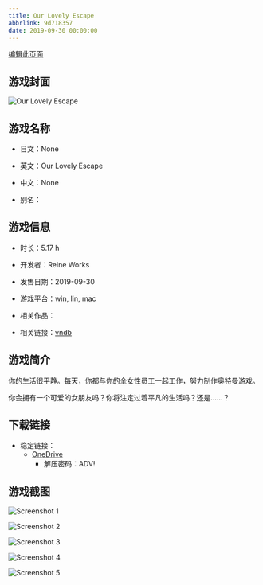 ```yaml
---
title: Our Lovely Escape
abbrlink: 9d718357
date: 2019-09-30 00:00:00
---
```

[编辑此页面](https://github.com/ACG-3/ADV3-source/blob/main/source/_posts/games/Our%20Lovely%20Escape.md)

## 游戏封面

![Our Lovely Escape](https://pan.timero.xyz/d/onedrive/img_lib_001/Our%20Lovely%20Escape_cover.avif)


## 游戏名称

- 日文：None
- 英文：Our Lovely Escape
- 中文：None

- 别名：


## 游戏信息

- 时长：5.17 h
- 开发者：Reine Works
- 发售日期：2019-09-30
- 游戏平台：win, lin, mac
- 相关作品：

- 相关链接：[vndb](https://vndb.org/v24181)


## 游戏简介

你的生活很平静。每天，你都与你的全女性员工一起工作，努力制作奥特曼游戏。

你会拥有一个可爱的女朋友吗？你将注定过着平凡的生活吗？还是......？




## 下载链接

- 稳定链接：
    - [OneDrive](https://pan.timero.xyz/onedrive/adv_lib_001/Our%20Lovely%20Escape)
        - 解压密码：ADV!



## 游戏截图


![Screenshot 1](https://pan.timero.xyz/d/onedrive/img_lib_001/Our%20Lovely%20Escape_Screenshot_1.avif)

![Screenshot 2](https://pan.timero.xyz/d/onedrive/img_lib_001/Our%20Lovely%20Escape_Screenshot_2.avif)

![Screenshot 3](https://pan.timero.xyz/d/onedrive/img_lib_001/Our%20Lovely%20Escape_Screenshot_3.avif)

![Screenshot 4](https://pan.timero.xyz/d/onedrive/img_lib_001/Our%20Lovely%20Escape_Screenshot_4.avif)

![Screenshot 5](https://pan.timero.xyz/d/onedrive/img_lib_001/Our%20Lovely%20Escape_Screenshot_5.avif)

